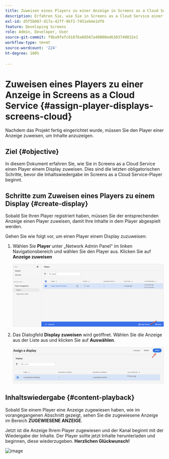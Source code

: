 ```yaml
---
title: Zuweisen eines Players zu einer Anzeige in Screens as a Cloud Service
description: Erfahren Sie, wie Sie in Screens as a Cloud Service einer Anzeige einen Player zuweisen.
exl-id: d5f5b087-d17a-427f-9bf2-7451eb4e1df6
feature: Developing Screens
role: Admin, Developer, User
source-git-commit: f9ba9fefc61876a60567a40000ed6303740032e1
workflow-type: tm+mt
source-wordcount: '224'
ht-degree: 100%

---
```


# Zuweisen eines Players zu einer Anzeige in Screens as a Cloud Service {#assign-player-displays-screens-cloud}

Nachdem das Projekt fertig eingerichtet wurde, müssen Sie den Player einer Anzeige zuweisen, um Inhalte anzuzeigen.

## Ziel {#objective}

In diesem Dokument erfahren Sie, wie Sie in Screens as a Cloud Service einen Player einem Display zuweisen. Dies sind die letzten obligatorischen Schritte, bevor die Inhaltswiedergabe im Screens as a Cloud Service-Player beginnt.

## Schritte zum Zuweisen eines Players zu einem Display {#create-display}

Sobald Sie Ihren Player registriert haben, müssen Sie der entsprechenden Anzeige einen Player zuweisen, damit Ihre Inhalte in dem Player abgespielt werden.

Gehen Sie wie folgt vor, um einen Player einem Display zuzuweisen:

1. Wählen Sie **Player** unter „Network Admin Panel“ im linken Navigationsbereich und wählen Sie den Player aus. Klicken Sie auf **Anzeige zuweisen**

   ![image](/help/screens-cloud/assets/player/register-player7.png)

1. Das Dialogfeld **Display zuweisen** wird geöffnet. Wählen Sie die Anzeige aus der Liste aus und klicken Sie auf **Auswählen**.

   ![image](/help/screens-cloud/assets/player/register-player8.png)

## Inhaltswiedergabe {#content-playback}

Sobald Sie einem Player eine Anzeige zugewiesen haben, wie im vorangegangenen Abschnitt gezeigt, sehen Sie die zugewiesene Anzeige im Bereich **ZUGEWIESENE ANZEIGE**.

Jetzt ist die Anzeige Ihrem Player zugewiesen und der Kanal beginnt mit der Wiedergabe der Inhalte. Der Player sollte jetzt Inhalte herunterladen und beginnen, diese wiederzugeben. **Herzlichen Glückwunsch!**

![image](/help/screens-cloud/assets/player/output.gif)
